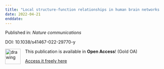 ```yaml
---
title: "Local structure-function relationships in human brain networks across the lifespan."
date: 2022-04-21
enddate:
---
```


Published in: *Nature communications*

DOI: 10.1038/s41467-022-29770-y

<img src="https://upload.wikimedia.org/wikipedia/commons/thumb/7/77/Open_Access_logo_PLoS_transparent.svg/800px-Open_Access_logo_PLoS_transparent.svg.png" alt="drawing" width="50" align="left"/> &nbsp;&nbsp;&nbsp;This publication is available in **Open Access**! (Gold OA)

&nbsp;&nbsp;&nbsp;[Access it freely here](https://www.nature.com/articles/s41467-022-29770-y.pdf
)

